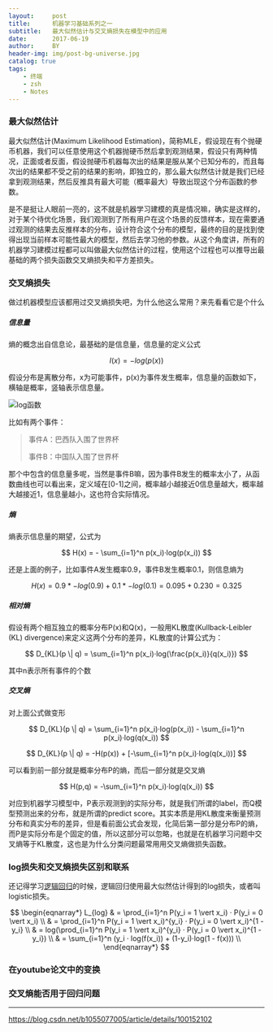 ```yaml
---
layout:     post
title:      机器学习基础系列之一
subtitle:   最大似然估计与交叉熵损失在模型中的应用
date:       2017-06-19
author:     BY
header-img: img/post-bg-universe.jpg
catalog: true
tags:
    - 终端
    - zsh
    - Notes
---
```


### 最大似然估计

最大似然估计(Maximum Likelihood Estimation)，简称MLE，假设现在有个抛硬币机器，我们可以任意使用这个机器抛硬币然后拿到观测结果，假设只有两种情况，正面或者反面，假设抛硬币机器每次出的结果是服从某个已知分布的，而且每次出的结果都不受之前的结果的影响，即独立的，那么最大似然估计就是我们已经拿到观测结果，然后反推具有最大可能（概率最大）导致出现这个分布函数的参数。

是不是挺让人眼前一亮的，这不就是机器学习建模的真是情况嘛，确实是这样的，对于某个待优化场景，我们观测到了所有用户在这个场景的反馈样本，现在需要通过观测的结果去反推样本的分布，设计符合这个分布的模型，最终的目的是找到使得出现当前样本可能性最大的模型，然后去学习他的参数。从这个角度讲，所有的机器学习建模过程都可以叫做最大似然估计的过程，使用这个过程也可以推导出最基础的两个损失函数交叉熵损失和平方差损失。

### 交叉熵损失

做过机器模型应该都用过交叉熵损失吧，为什么他这么常用？来先看看它是个什么

##### 信息量

熵的概念出自信息论，最基础的是信息量，信息量的定义公式

$$
I(x) = -log(p(x))
$$ 

假设分布是离散分布，x为可能事件，p(x)为事件发生概率，信息量的函数如下，横轴是概率，竖轴表示信息量。

![log函数](http://yougth.top/img/ml/base_ml_0.png)


比如有两个事件：

> 事件A：巴西队入围了世界杯
> 
> 事件B：中国队入围了世界杯

那个中包含的信息量多呢，当然是事件B嘛，因为事件B发生的概率太小了，从函数曲线也可以看出来，定义域在[0-1]之间，概率越小越接近0信息量越大，概率越大越接近1，信息量越小，这也符合实际情况。

##### 熵

熵表示信息量的期望，公式为

$$
H(x) = - \sum_{i=1}^n p(x_i)·log(p(x_i))
$$

还是上面的例子，比如事件A发生概率0.9，事件B发生概率0.1，则信息熵为

$$
H(x) = 0.9 * -log(0.9) + 0.1 * -log(0.1) = 0.095 + 0.230  = 0.325 
$$

##### 相对熵

假设有两个相互独立的概率分布P(x)和Q(x)，一般用KL散度(Kullback-Leibler (KL) divergence)来定义这两个分布的差异，KL散度的计算公式为：

$$
D_{KL}(p \| q) = \sum_{i=1}^n p(x_i)·log(\frac{p(x_i)}{q(x_i)})
$$

其中n表示所有事件的个数

##### 交叉熵

对上面公式做变形

$$
D_{KL}(p \| q) = \sum_{i=1}^n p(x_i)·log(p(x_i)) - \sum_{i=1}^n p(x_i)·log(q(x_i))
$$

$$
 D_{KL}(p \| q) = -H(p(x)) + [-\sum_{i=1}^n p(x_i)·log(q(x_i))]
$$

可以看到前一部分就是概率分布P的熵，而后一部分就是交叉熵

$$
H(p,q) = -\sum_{i=1}^n p(x_i)·log(q(x_i))
$$

对应到机器学习模型中，P表示观测到的实际分布，就是我们所谓的label，而Q模型预测出来的分布，就是所谓的predict score。其实本质是用KL散度来衡量预测分布和真实分布的差异，但是看前面公式会发现，化简后第一部分是分布P的熵，而P是实际分布是个固定的值，所以这部分可以忽略，也就是在机器学习问题中交叉熵等于KL散度，这也是为什么分类问题最常用用交叉熵做损失函数。

### log损失和交叉熵损失区别和联系

还记得学习[逻辑回归](http://yougth.top/2017/09/11/%E9%80%BB%E8%BE%91%E5%9B%9E%E5%BD%92/)的时候，逻辑回归使用最大似然估计得到的log损失，或者叫logistic损失。

$$
\begin{eqnarray*} L_{log} & = \prod_{i=1}^n P(y_i = 1 \vert x_i) · P(y_i = 0 \vert x_i) \\
& = \prod_{i=1}^n P(y_i = 1 \vert x_i)^{y_i} · P(y_i = 0 \vert x_i)^{1 - y_i} \\
& = log(\prod_{i=1}^n P(y_i = 1 \vert x_i)^{y_i} · P(y_i = 0 \vert x_i)^{1 - y_i}) \\
& = \sum_{i=1}^n (y_i · log(f(x_i)) + (1-y_i)·log(1 - f(x)))  \\
\end{eqnarray*}
$$

### 在youtube论文中的变换


### 交叉熵能否用于回归问题

---
https://blog.csdn.net/b1055077005/article/details/100152102
